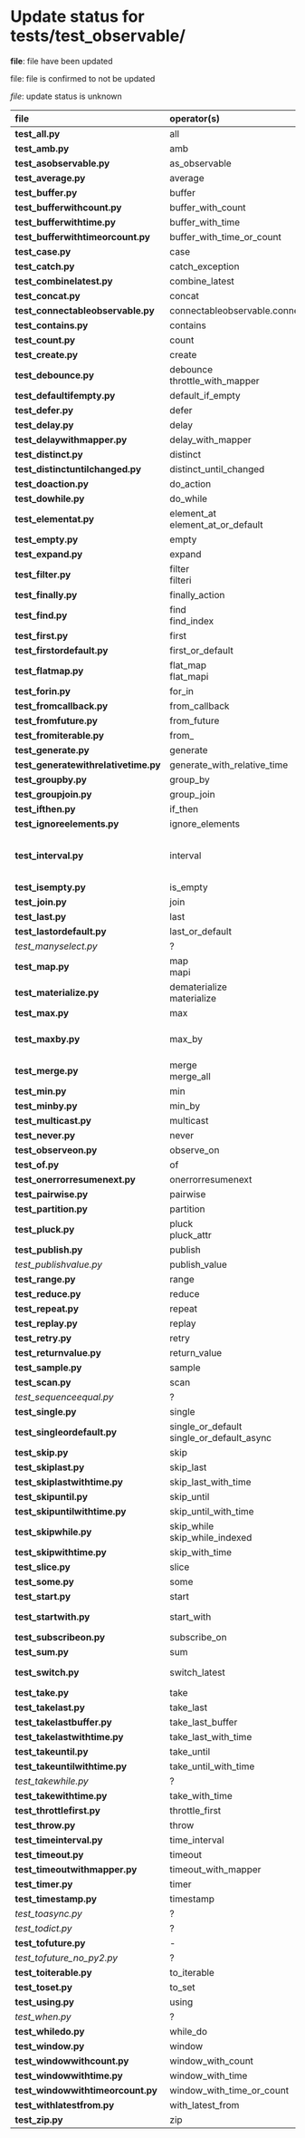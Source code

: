 # Update status for tests/test_observable/

__file__: file have been updated

file: file is confirmed to not be updated

_file_: update status is unknown

|file|operator(s)|comment|
|:-- |:---       |:----  |
|__test_all.py__|all||
|__test_amb.py__|amb||
|__test_asobservable.py__|as_observable||
|__test_average.py__|average||
|__test_buffer.py__|buffer||
|__test_bufferwithcount.py__|buffer_with_count||
|__test_bufferwithtime.py__|buffer_with_time||
|__test_bufferwithtimeorcount.py__|buffer_with_time_or_count||
|__test_case.py__|case||
|__test_catch.py__|catch_exception||
|__test_combinelatest.py__|combine_latest||
|__test_concat.py__|concat||
|__test_connectableobservable.py__|connectableobservable.connect||
|__test_contains.py__|contains||
|__test_count.py__|count||
|__test_create.py__|create||
|__test_debounce.py__|debounce<br>throttle_with_mapper||
|__test_defaultifempty.py__|default_if_empty||
|__test_defer.py__|defer||
|__test_delay.py__|delay||
|__test_delaywithmapper.py__|delay_with_mapper||
|__test_distinct.py__|distinct||
|__test_distinctuntilchanged.py__|distinct_until_changed||
|__test_doaction.py__|do_action||
|__test_dowhile.py__|do_while||
|__test_elementat.py__|element_at<br>element_at_or_default||
|__test_empty.py__|empty||
|__test_expand.py__|expand||
|__test_filter.py__|filter<br>filteri||
|__test_finally.py__|finally_action||
|__test_find.py__|find<br>find_index||
|__test_first.py__|first||
|__test_firstordefault.py__|first_or_default||
|__test_flatmap.py__|flat_map<br>flat_mapi|TODO: remove tests which use result_mapper argument.|
|__test_forin.py__|for_in||
|__test_fromcallback.py__|from_callback||
|__test_fromfuture.py__|from_future||
|__test_fromiterable.py__|from_||
|__test_generate.py__|generate||
|__test_generatewithrelativetime.py__|generate_with_relative_time||
|__test_groupby.py__|group_by||
|__test_groupjoin.py__|group_join||
|__test_ifthen.py__|if_then||
|__test_ignoreelements.py__|ignore_elements||
|__test_interval.py__|interval|tests *test_interval_timespan_zero* and *test_interval_timespan_negative* are commented.|
|__test_isempty.py__|is_empty||
|__test_join.py__|join||
|__test_last.py__|last||
|__test_lastordefault.py__|last_or_default||
|_test_manyselect.py_|?||
|__test_map.py__|map<br>mapi||
|__test_materialize.py__|dematerialize<br>materialize||
|__test_max.py__|max||
|__test_maxby.py__|max_by|some tests are commented (mixed with JS code), these are not missing for *test_minby.py*.|
|__test_merge.py__|merge<br>merge_all||
|__test_min.py__|min||
|__test_minby.py__|min_by||
|__test_multicast.py__|multicast||
|__test_never.py__|never||
|__test_observeon.py__|observe_on||
|__test_of.py__|of||
|__test_onerrorresumenext.py__|onerrorresumenext||
|__test_pairwise.py__|pairwise||
|__test_partition.py__|partition||
|__test_pluck.py__|pluck<br>pluck_attr||
|__test_publish.py__|publish||
|_test_publishvalue.py_|publish_value||
|__test_range.py__|range||
|__test_reduce.py__|reduce||
|__test_repeat.py__|repeat||
|__test_replay.py__|replay|some tests are commented.|
|__test_retry.py__|retry||
|__test_returnvalue.py__|return_value||
|__test_sample.py__|sample||
|__test_scan.py__|scan||
|_test_sequenceequal.py_|?||
|__test_single.py__|single||
|__test_singleordefault.py__|single_or_default<br>single_or_default_async||
|__test_skip.py__|skip||
|__test_skiplast.py__|skip_last||
|__test_skiplastwithtime.py__|skip_last_with_time||
|__test_skipuntil.py__|skip_until||
|__test_skipuntilwithtime.py__|skip_until_with_time||
|__test_skipwhile.py__|skip_while<br>skip_while_indexed||
|__test_skipwithtime.py__|skip_with_time||
|__test_slice.py__|slice||
|__test_some.py__|some||
|__test_start.py__|start||
|__test_startwith.py__|start_with|test *test_start_with_scheduler* is commented.|
|__test_subscribeon.py__|subscribe_on||
|__test_sum.py__|sum||
|__test_switch.py__|switch_latest|Should it be renamed to *test_switch_latest.py*?|
|__test_take.py__|take||
|__test_takelast.py__|take_last||
|__test_takelastbuffer.py__|take_last_buffer||
|__test_takelastwithtime.py__|take_last_with_time||
|__test_takeuntil.py__|take_until||
|__test_takeuntilwithtime.py__|take_until_with_time||
|_test_takewhile.py_|?||
|__test_takewithtime.py__|take_with_time||
|__test_throttlefirst.py__|throttle_first||
|__test_throw.py__|throw||
|__test_timeinterval.py__|time_interval||
|__test_timeout.py__|timeout||
|__test_timeoutwithmapper.py__|timeout_with_mapper||
|__test_timer.py__|timer||
|__test_timestamp.py__|timestamp||
|_test_toasync.py_|?||
|_test_todict.py_|?||
|__test_tofuture.py__|-||
|_test_tofuture_no_py2.py_|?||
|__test_toiterable.py__|to_iterable||
|__test_toset.py__|to_set||
|__test_using.py__|using||
|_test_when.py_|?||
|__test_whiledo.py__|while_do||
|__test_window.py__|window||
|__test_windowwithcount.py__|window_with_count||
|__test_windowwithtime.py__|window_with_time||
|__test_windowwithtimeorcount.py__|window_with_time_or_count||
|__test_withlatestfrom.py__|with_latest_from||
|__test_zip.py__|zip||
